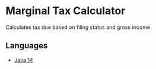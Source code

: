 # Marginal Tax Calculator
 Calculates tax due based on filing status and gross income

## Languages
* <a href="https://jdk.java.net/java-se-ri/14">Java 14</a>



